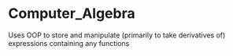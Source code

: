 # Computer_Algebra
Uses OOP to store and manipulate (primarily to take derivatives of) expressions containing any functions 
